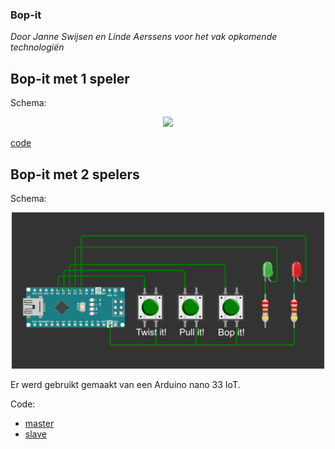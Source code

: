 ### Bop-it
*Door Janne Swijsen en Linde Aerssens voor het vak opkomende technologiën*

## Bop-it met 1 speler
Schema:
<p align="center">
  <img src="link naar foto met schema" width="500" />
</p>

[code](https://github.com/LindeA05/Bop-It/tree/main/Code/bop_it)

## Bop-it met 2 spelers
Schema:
<p align="center">
  <img src="https://github.com/LindeA05/Bop-It/blob/main/Images/schema_bopit_2spelers.png" width="500" />
</p>
Er werd gebruikt gemaakt van een Arduino nano 33 IoT.

Code:

- [master](https://github.com/LindeA05/Bop-It/tree/main/Code/bopIt_2spelers/bopIt_master)
- [slave](https://github.com/LindeA05/Bop-It/tree/main/Code/bopIt_2spelers/bop_it_slave)


